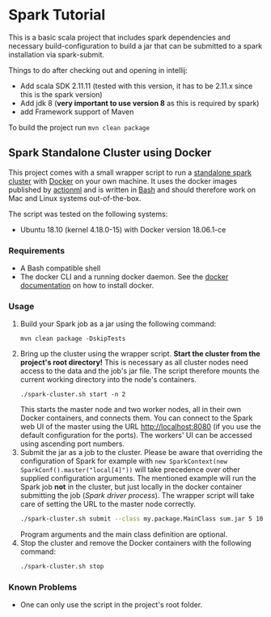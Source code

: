 # Spark Tutorial

This is a basic scala project that includes spark dependencies and necessary build-configuration to build a jar that can be submitted to a spark installation via spark-submit.

Things to do after checking out and opening in intellij:

- Add scala SDK 2.11.11 (tested with this version, it has to be 2.11.x since this is the spark version)
- Add jdk 8 (**very important to use version 8** as this is required by spark)
- add Framework support of Maven

To build the project run `mvn clean package`

## Spark Standalone Cluster using Docker

This project comes with a small wrapper script to run a [standalone spark cluster](https://spark.apache.org/docs/latest/spark-standalone.html) with [Docker](https://docs.docker.com/) on your own machine.
It uses the docker images published by [actionml](https://hub.docker.com/u/actionml/) and is written in [Bash](https://www.gnu.org/software/bash/) and should therefore work on Mac and Linux systems out-of-the-box.

The script was tested on the following systems:

- Ubuntu 18.10 (kernel 4.18.0-15) with Docker version 18.06.1-ce

### Requirements

- A Bash compatible shell
- The docker CLI and a running docker daemon. See the [docker documentation](https://docs.docker.com/install/) on how to install docker.

### Usage

1. Build your Spark job as a jar using the following command:
   ```shell
   mvn clean package -DskipTests
   ```
2. Bring up the cluster using the wrapper script.
   **Start the cluster from the project's root directory!**
   This is necessary as all cluster nodes need access to the data and the job's jar file.
   The script therefore mounts the current working directory into the node's containers.
   ```shell
   ./spark-cluster.sh start -n 2
   ```
   This starts the master node and two worker nodes, all in their own Docker containers, and connects them.
   You can connect to the Spark web UI of the master using the URL [http://localhost:8080](http://localhost:8080) (if you use the default configuration for the ports).
   The workers' UI can be accessed using ascending port numbers.
3. Submit the jar as a job to the cluster.
   Please be aware that overriding the configuration of Spark for example with `new SparkContext(new SparkConf().master("local[4]"))` will take precedence over other supplied configuration arguments.
   The mentioned example will run the Spark job **not** in the cluster, but just locally in the docker container submitting the job (_Spark driver process_).
   The wrapper script will take care of setting the URL to the master node correctly.
   ```sh
   ./spark-cluster.sh submit --class my.package.MainClass sum.jar 5 100
   ```
   Program arguments and the main class definition are optional.
4. Stop the cluster and remove the Docker containers with the following command:
   ```sh
   ./spark-cluster.sh stop
   ```

### Known Problems

- One can only use the script in the project's root folder.